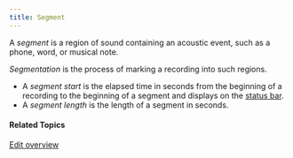 ```yaml
---
title: Segment
---
```


A *segment* is a region of sound containing an acoustic event, such as a phone, word, or musical note.

*Segmentation* is the process of marking a recording into such regions.

- A *segment start* is the elapsed time in seconds from the beginning of a recording to the beginning of a segment and displays on the [status bar](../tools/status-bar).
- A *segment length* is the length of a segment in seconds.

#### **Related Topics**
[Edit overview](overview)